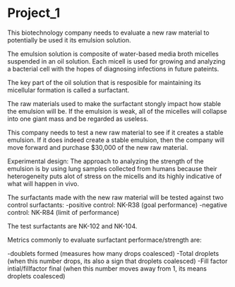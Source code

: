 # Project_1

This biotechnology company needs to evaluate a new raw material to potentially be used it its emulsion solution. 

The emulsion solution is composite of water-based media broth micelles suspended in an oil solution. Each micell is used for growing and analyzing a bacterial cell with the hopes of diagnosing infections in future pateints.

The key part of the oil solution that is resposible for maintaining its micellular formation is called a surfactant.

The raw materials used to make the surfactant stongly impact how stable the emulsion will be. If the emulsion is weak, all of the micelles will collapse into one giant mass and be regarded as useless. 

This company needs to test a new raw material to see if it creates a stable emulsion. If it does indeed create a stable emulsion, then the company will move forward and purchase $30,000 of the new raw material. 



Experimental design:
The approach to analyzing the strength of the emulsion is by using lung samples collected from humans because their heterogeneity puts alot of stress on the micells and its highly indicative of what will happen in vivo.

The surfactants made with the new raw material will be tested against two control surfactants:
  -positive control: NK-R38 (goal performance)
  -negative control: NK-R84 (limit of performance)

The test surfactants are NK-102 and NK-104.

Metrics commonly to evaluate surfactant performace/strength are:

  -doublets formed (measures how many drops coalesced)
  -Total droplets (when this number drops, its also a sign that droplets coalesced)
  -Fill factor intial/fillfactor final (when this number moves away from 1, its means droplets coalesced) 

